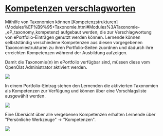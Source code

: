 #  [Kompetenzen verschlagworten](Kompetenzen+verschlagworten.html)

Mithilfe von Taxonomien können
[Kompetenzstrukturen](Modules%EF%B9%95+Taxonomie.html#Modules%3ATaxonomie-
_eP_taxonomy_kompetenz) aufgebaut werden, die zur Verschlagwortung von
ePortfolio-Einträgen genutzt werden können. Lernende können selbstständig
verschiedene Kompetenzen aus diesen vorgegebenen Taxonomiestrukturen zu ihren
Portfolio-Seiten zuordnen und dadurch ihre erreichten Kompetenzen während der
Ausbildung aufzeigen.

Damit die Taxonomie(n) im ePortfolio verfügbar sind, müssen diese vom OpenOlat
Administrator aktiviert werden.

![](../../download/attachments/108593179/Tax%20eP%20aktivieren%20DE.png)  

  

In einem Portfolio-Eintrag stehen den Lernenden die aktivierten Taxonomien als
Kompetenzen zur Verfügung und können über eine Vorschlagsliste ausgewählt
werden.

![](../../download/attachments/108593179/eP%20Kompetenz%20DE.png)

  

  

Eine Übersicht über alle vergebenen Kompetenzen erhalten Lernende über
"Persönliche Werkzeuge" → "Kompetenzen".

![](../../download/attachments/108593179/Kompetenz%20%C3%9Cbersicht%20DE.png)

  

